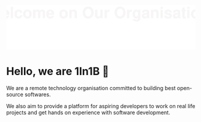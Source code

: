 ![](wc.svg)
# Hello, we are 1In1B 👋

We are a remote technology organisation committed to building best open-source softwares.

We also aim to provide a platform for aspiring developers to work on real life projects and get hands on experience with software development.
